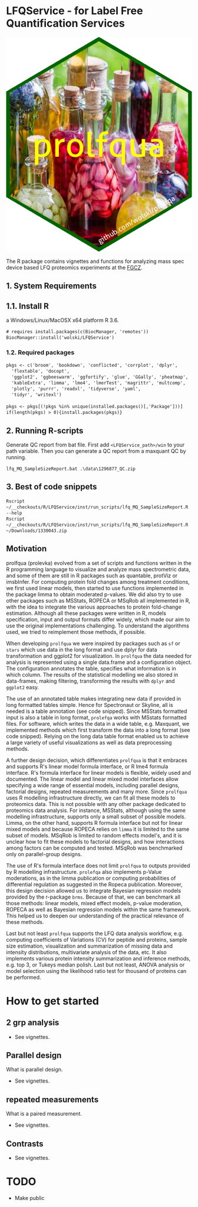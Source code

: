 # LFQService - for Label Free Quantification Services

![prolfqua](inst/Figures/imgfile.png)

The R package contains vignettes and functions for analyzing mass spec device based LFQ proteomics experiments at the [FGCZ](http://www.fgcz.ch/).


## 1. System Requirements  

## 1.1. Install R

a Windows/Linux/MacOSX x64 platform R 3.6.

```{r}
# requires install.packages(c(BiocManager, 'remotes'))
BiocManager::install('wolski/LFQService')
```

### 1.2. Required packages

```{r}
pkgs <- c('broom', 'bookdown', 'conflicted', 'corrplot', 'dplyr',
  'flextable', 'docopt',
  'ggplot2', 'ggbeeswarm', 'ggfortify', 'glue', 'GGally', 'pheatmap',
  'kableExtra', 'limma', 'lme4', 'lmerTest', 'magrittr', 'multcomp',
  'plotly', 'purrr', 'readxl', 'tidyverse', 'yaml',
  'tidyr', 'writexl')

pkgs <- pkgs[(!pkgs %in% unique(installed.packages()[,'Package']))]
if(length(pkgs) > 0){install.packages(pkgs)}
```



## 2. Running R-scripts

Generate QC report from bat file.
First add `<LFQService_path>/win` to your path variable. Then you can generate a QC report from a maxquant QC by running.


```
lfq_MQ_SampleSizeReport.bat .\data\1296877_QC.zip
```


## 3. Best of code snippets


```
Rscript ~/__checkouts/R/LFQService/inst/run_scripts/lfq_MQ_SampleSizeReport.R --help
Rscript ~/__checkouts/R/LFQService/inst/run_scripts/lfq_MQ_SampleSizeReport.R ~/Downloads/1330043.zip
```


## Motivation

prolfqua (prolevka) evolved from a set of scripts and functions written in the R programming language to visualize and analyze mass spectrometric data, and some of them are still in R packages such as quantable, protViz or imsbInfer. For computing protein fold changes among treatment conditions, we first used linear models, then started to use functions implemented in the package limma to obtain moderated p-values. We did also try to use other packages such as MSStats, ROPECA or MSqRob all implemented in R, with the idea to integrate the various approaches to protein fold-change estimation. Although all these packages were written in R,  models specification, input and output formats differ widely, which made our aim to use the original implementations challenging. To understand the algorithms used, we tried to reimplement those methods, if possible. 

When developing `prolfqua` we were inspired by packages such as `sf` or `stars` which use data in the long format and use dplyr for data transformation and ggplot2 for visualization. In `prolfqua` the data needed for analysis is represented using a single data.frame and a configuration object. The configuration annotates the table, specifies what information is in which column. The results of the statistical modelling we also stored in data-frames, making filtering, transforming the results with `dplyr` and `ggplot2` easy.

The use of an annotated table makes integrating new data if provided in long formatted tables simple.  Hence for Spectronaut or Skyline, all is needed is a table annotation (see code snipped).  Since MSStats formatted input is also a table in long format, `prolefqa` works with MSstats formatted files. For software, which writes the data in a wide table, e.g. Maxquant, we implemented methods which first transform the data into a long format (see code snipped).  Relying on the long data table format enabled us to achieve a large variety of useful visualizations as well as data preprocessing methods. 

A further design decision, which differentiates `prolfqua` is that it embraces and supports R's linear model formula interface, or R lme4 formula interface. R's formula interface for linear models is flexible, widely used and documented. The linear model and linear mixed model interfaces allow specifying a wide range of essential models, including parallel designs, factorial designs, repeated measurements and many more. Since `prolfqua` uses R modelling infrastructure directly, we can fit all these models to proteomics data.
 This is not possible with any other package dedicated to proteomics data analysis. For instance, MSStats, although using the same modelling infrastructure, supports only a small subset of possible models. Limma, on the other hand, supports R formula interface but not for linear mixed models and because ROPECA relies on `limma` it is limited to the same subset of models. MSqRob is limited to random effects model's, and it is unclear how to fit these models to factorial designs, and how interactions among factors can be computed and tested.  MSqRob was benchmarked only on parallel-group designs.

The use of R's formula interface does not limit `prolfqua` to outputs provided by R modelling infrastructure. `prolefqa` also implements p-Value moderations, as in the limma publication or computing probabilities of differential regulation as suggested in the Ropeca publication. 
Moreover, this design decision allowed us to integrate Bayesian regression models provided by the r-package `brms`. Because of that, we can benchmark all those methods: linear models, mixed effect models, p-value moderation, ROPECA as well as Bayesian regression models within the same framework. This helped us to deepen our understanding of the practical relevance of these methods.

Last but not least `prolfqua` supports the LFQ data analysis workflow, e.g. computing coefficients of Variations (CV) for peptide and proteins, sample size estimation, visualization and summarization of missing data and intensity distributions, multivariate analysis of the data, etc.
It also implements various protein intensity summarization and inference methods, e.g. top 3, or Tukeys median polish. Last but not least, ANOVA analysis or model selection using the likelihood ratio test for thousand of proteins can be performed. 


# How to get started

## 2 grp analysis
- See vignettes.

## Parallel design
What is parallel design.
- See vignettes.

## repeated measurements
What is a paired measurement.
- See vignettes.

## Contrasts
- See vignettes.


# TODO
- Make public

